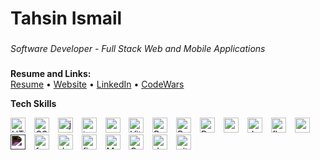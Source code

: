 # Tahsin Ismail

###

*Software Developer - Full Stack Web and Mobile Applications*

###

**Resume and Links:**  
[Resume](https://github.com/tahsinismail/tahsinismail/blob/main/resume.md)  &#x2022; [Website](https://tahsinismail.vercel.app)  &#x2022; [LinkedIn](https://linkedin.com/in/tahsinismail)  &#x2022;
 [CodeWars](https://www.codewars.com/users/tahsinismail)


**Tech Skills**

<div align="left">
  <img src="https://cdn.jsdelivr.net/gh/devicons/devicon/icons/html5/html5-original.svg" height="24" alt="HTML logo"  />
  <img width="6" />
  <img src="https://cdn.jsdelivr.net/gh/devicons/devicon/icons/css3/css3-original.svg" height="24" alt="CSS logo"  />
  <img width="6" />
  <img src="https://cdn.jsdelivr.net/gh/devicons/devicon/icons/javascript/javascript-original.svg" height="24" alt="javascript logo"  />
  <img width="6" />
  <img src="https://cdn.jsdelivr.net/gh/devicons/devicon/icons/typescript/typescript-original.svg" height="24" alt="typescript logo"  />
  <img width="6" />
  <img src="https://cdn.jsdelivr.net/gh/devicons/devicon/icons/nodejs/nodejs-original.svg" height="24" alt="nodejs logo"  />
  <img width="6" />
  <img src="https://cdn.jsdelivr.net/gh/devicons/devicon/icons/vitejs/vitejs-original.svg" height="24" alt="Vitejs logo"  />
  <img width="6" />
  <img src="https://cdn.jsdelivr.net/gh/devicons/devicon/icons/react/react-original.svg" height="24" alt="React logo"  />
  <img width="6" />
  <img src="https://cdn.jsdelivr.net/gh/devicons/devicon/icons/redux/redux-original.svg" height="24" alt="React logo"  />
  <img width="6" />
  <img src="https://remix.run/_brand/remix-letter-glowing.svg" height="24" alt="Remixjs logo"  />
  <img width="6" />
  <img src="https://cdn.jsdelivr.net/gh/devicons/devicon/icons/nextjs/nextjs-original.svg" height="24" alt="nextjs logo"  />
  <img width="6" />
  <img src="https://cdn.jsdelivr.net/gh/devicons/devicon/icons/dart/dart-original.svg" height="24" alt="dart logo"  />
  <img width="6" />
  <img src="https://cdn.jsdelivr.net/gh/devicons/devicon/icons/flutter/flutter-original.svg" height="24" alt="flutter logo"  />
  <img width="6" />
  <img src="https://cdn.jsdelivr.net/gh/devicons/devicon/icons/python/python-original.svg" height="24" alt="python logo"  />
  <img width="6" />
  <img src="https://cdn.jsdelivr.net/gh/devicons/devicon/icons/django/django-plain.svg" height="24" alt="django logo" style="filter: invert(100%);" />
  <img width="6"/>
  <img src="https://cdn.jsdelivr.net/gh/devicons/devicon@latest/icons/fastapi/fastapi-original.svg" height="24" alt="fastapi logo"  />
  <img width="6" />
  <img src="https://cdn.jsdelivr.net/gh/devicons/devicon/icons/sqldeveloper/sqldeveloper-original.svg" height="24" alt="database logo"  />
  <img width="6"/>
  <img src="https://cdn.jsdelivr.net/gh/devicons/devicon/icons/firebase/firebase-original.svg" height="24" alt="firebase logo"  />
  <img width="6"/>
  <img src="https://cdn.jsdelivr.net/gh/devicons/devicon/icons/mysql/mysql-original.svg" height="24" alt="MySQL logo"  />
  <img width="6"/>
  <img src="https://cdn.jsdelivr.net/gh/devicons/devicon/icons/graphql/graphql-plain.svg" height="24" alt="GraphQL logo"  />
  <img width="6"/>
  <img src="https://cdn.jsdelivr.net/gh/devicons/devicon/icons/docker/docker-original.svg" height="24" alt="docker logo"  />
  <img width="6"/>
  <img src="https://cdn.jsdelivr.net/gh/devicons/devicon/icons/git/git-original.svg" height="24" alt="git logo"  />
  <img width="6"/>




</div>

###
